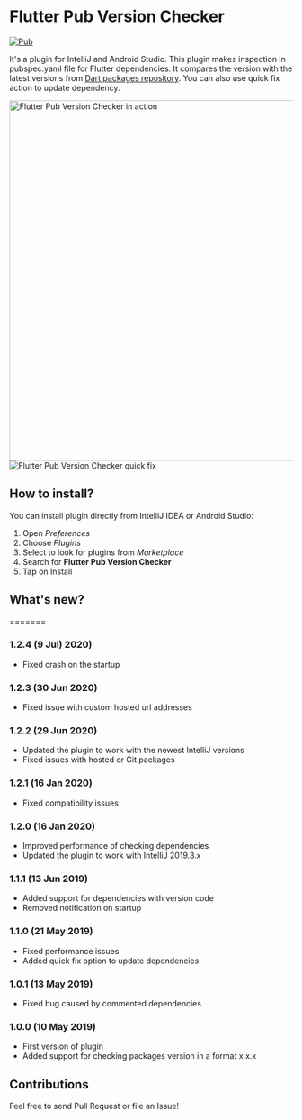 # Flutter Pub Version Checker

[![Pub](https://img.shields.io/jetbrains/plugin/v/12400-flutter-pub-version-checker.svg?label=flutter%20pub%20version%20checker)](https://plugins.jetbrains.com/plugin/12400-flutter-pub-version-checker)

It's a plugin for IntelliJ and Android Studio. This plugin makes inspection in pubspec.yaml 
file for Flutter dependencies. It compares the version with the latest versions from [Dart packages repository](https://pub.dev).
You can also use quick fix action to update dependency.

<img src="/img/screen1.png" alt="Flutter Pub Version Checker in action" width="640"/>

<img src="/img/quickfix.gif" alt="Flutter Pub Version Checker quick fix"/>

## How to install?

You can install plugin directly from IntelliJ IDEA or Android Studio:
1. Open _Preferences_
2. Choose _Plugins_
3. Select to look for plugins from _Marketplace_
4. Search for **Flutter Pub Version Checker**
5. Tap on Install

## What's new?
=======
### 1.2.4 (9 Jul) 2020)
- Fixed crash on the startup
### 1.2.3 (30 Jun 2020)
- Fixed issue with custom hosted url addresses
### 1.2.2 (29 Jun 2020)
- Updated the plugin to work with the newest IntelliJ versions
- Fixed issues with hosted or Git packages  
### 1.2.1 (16 Jan 2020)
- Fixed compatibility issues
### 1.2.0 (16 Jan 2020)
- Improved performance of checking dependencies
- Updated the plugin to work with IntelliJ 2019.3.x
### 1.1.1 (13 Jun 2019)
- Added support for dependencies with version code
- Removed notification on startup
### 1.1.0 (21 May 2019)
- Fixed performance issues
- Added quick fix option to update dependencies
### 1.0.1 (13 May 2019)
- Fixed bug caused by commented dependencies</li>
### 1.0.0 (10 May 2019)
- First version of plugin</li>
- Added support for checking packages version in a format x.x.x</li></ul>

## Contributions

Feel free to send Pull Request or file an Issue!
